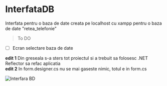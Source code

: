 # InterfataDB
Interfata pentru o baza de date creata pe localhost cu xampp pentru o baza de date "retea_telefonie"

> To DO
  - [ ] Ecran selectare baza de date  

**edit 1** Din greseala s-a sters tot proiectul si a trebuit sa folosesc .NET Reflector sa refac aplicatia  
**edit 2** In form.designer.cs nu se mai gaseste nimic, totul e in form.cs

![Interfara BD](/relative/path/to/Capture1.png?raw=true)
